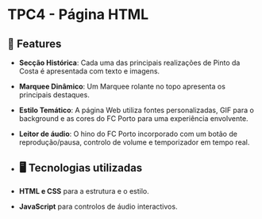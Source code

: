 <h1>TPC4 - Página HTML</h1>


## 📌 Features

- **Secção Histórica**: Cada uma das principais realizações de Pinto da Costa é apresentada com texto e imagens. 
- **Marquee Dinâmico**: Um Marquee rolante no topo apresenta os principais destaques.  
- **Estilo Temático**: A página Web utiliza fontes personalizadas, GIF para o background e as cores do FC Porto para uma experiência envolvente.
- **Leitor de áudio**: O hino do FC Porto incorporado com um botão de reprodução/pausa, controlo de volume e temporizador em tempo real.

- ## 🖥️ Tecnologias utilizadas

- **HTML e CSS** para a estrutura e o estilo.  
- **JavaScript** para controlos de áudio interactivos. 
